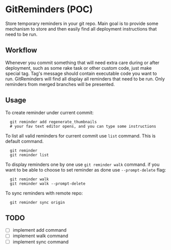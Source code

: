 GitReminders (POC)
=============

Store temporary reminders in your git repo. Main goal is to provide some mechanism to store and then easily find all deployment instructions that need to be run.

Workflow
---------

Whenever you commit something that will need extra care during or after deployment, such as some rake task or other custom code, just make special tag. Tag's message should contain executable code you want to run.
GitReminders will find all display all reminders that need to be run. Only reminders from merged branches will be presented.

Usage
---------
To create reminder under current commit:

```
  git reminder add regenerate_thumbnails
  # your fav text editor opens, and you can type some instructions
```

To list all valid reminders for current commit use `list` command. This is default command.

```
  git reminder
  git reminder list
```

To display reminders one by one use `git reminder walk` command. if you want to be able to choose to set reminder as done use `--prompt-delete` flag:

```
  git reminder walk
  git reminder walk --prompt-delete
```

To sync reminders with remote repo:

```
  git reminder sync origin
```

TODO
---------
- [ ] implement add command
- [ ] implement walk command
- [ ] implement sync command